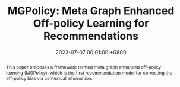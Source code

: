 ---
title:          "MGPolicy: Meta Graph Enhanced Off-policy Learning for Recommendations"
date:           2022-07-07 00:01:00 +0800
selected:       true
pub:            "the 45th International ACM SIGIR Conference on Research and Development in Information Retrieval (SIGIR)"
pub_date:       "2022"
abstract: >-
  This paper proposes a framework termed meta graph enhanced off-policy learning (MGPolicy), which is the first recommendation model for correcting the off-policy bias via contextual information.
cover:          /paper_figure/MGpolicy.jpg
authors:
  - Xiangmeng Wang
  - Qian Li
  - Dianer Yu
  - Zhichao Wang
  - Hongxu Chen
  - Guandong Xu
links:
  Paper: https://dl.acm.org/doi/abs/10.1145/3477495.3532021
---